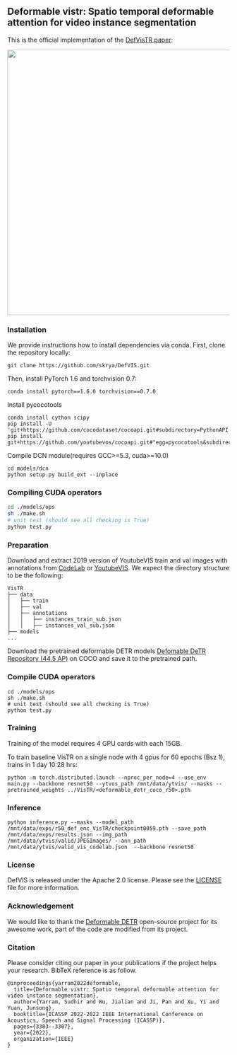 ## Deformable vistr: Spatio temporal deformable attention for video instance segmentation

This is the official implementation of the [DefVisTR paper](https://ieeexplore.ieee.org/stamp/stamp.jsp?tp=&arnumber=9746665):

<p align="center">
<img src="https://user-images.githubusercontent.com/16319629/110786946-b99aa080-82a7-11eb-98e4-85478ca4eeac.png" width="600">
</p>


### Installation
We provide instructions how to install dependencies via conda.
First, clone the repository locally:
```
git clone https://github.com/skrya/DefVIS.git
```
Then, install PyTorch 1.6 and torchvision 0.7:
```
conda install pytorch==1.6.0 torchvision==0.7.0
```
Install pycocotools
```
conda install cython scipy
pip install -U 'git+https://github.com/cocodataset/cocoapi.git#subdirectory=PythonAPI'
pip install git+https://github.com/youtubevos/cocoapi.git#"egg=pycocotools&subdirectory=PythonAPI"
```
Compile DCN module(requires GCC>=5.3, cuda>=10.0)
```
cd models/dcn
python setup.py build_ext --inplace
```

### Compiling CUDA operators
```bash
cd ./models/ops
sh ./make.sh
# unit test (should see all checking is True)
python test.py
```

### Preparation

Download and extract 2019 version of YoutubeVIS  train and val images with annotations from
[CodeLab](https://competitions.codalab.org/competitions/20128#participate-get_data) or [YoutubeVIS](https://youtube-vos.org/dataset/vis/).
We expect the directory structure to be the following:
```
VisTR
├── data
│   ├── train
│   ├── val
│   ├── annotations
│   │   ├── instances_train_sub.json
│   │   ├── instances_val_sub.json
├── models
...
```

Download the pretrained deformable DETR models [Defomable DeTR Repository (44.5 AP)](https://github.com/fundamentalvision/Deformable-DETR/tree/main) on COCO and save it to the pretrained path.

### Compile CUDA operators
```
cd ./models/ops
sh ./make.sh
# unit test (should see all checking is True)
python test.py
```
### Training

Training of the model requires 4 GPU cards with each 15GB.

To train baseline VisTR on a single node with 4 gpus for 60 epochs (Bsz 1), trains in 1 day 10:28 hrs:

```
python -m torch.distributed.launch --nproc_per_node=4 --use_env main.py --backbone resnet50 --ytvos_path /mnt/data/ytvis/ --masks --pretrained_weights ../VisTR/<deformable_detr_coco_r50>.pth
```
### Inference

```
python inference.py --masks --model_path /mnt/data/exps/r50_def_enc_VisTR/checkpoint0059.pth --save_path /mnt/data/exps/results.json --img_path /mnt/data/ytvis/valid/JPEGImages/ --ann_path /mnt/data/ytvis/valid_vis_codelab.json  --backbone resnet50
```


### License

DefVIS is released under the Apache 2.0 license. Please see the [LICENSE](LICENSE) file for more information.

### Acknowledgement
We would like to thank the [Deformable DETR](https://github.com/fundamentalvision/Deformable-DETR.git) open-source project for its awesome work, part of the code are modified from its project.

### Citation

Please consider citing our paper in your publications if the project helps your research. BibTeX reference is as follow.

```
@inproceedings{yarram2022deformable,
  title={Deformable vistr: Spatio temporal deformable attention for video instance segmentation},
  author={Yarram, Sudhir and Wu, Jialian and Ji, Pan and Xu, Yi and Yuan, Junsong},
  booktitle={ICASSP 2022-2022 IEEE International Conference on Acoustics, Speech and Signal Processing (ICASSP)},
  pages={3303--3307},
  year={2022},
  organization={IEEE}
}
```

